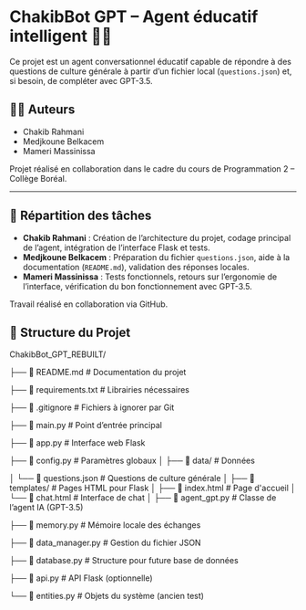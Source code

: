 # ChakibBot GPT – Agent éducatif intelligent 🤖📘

Ce projet est un agent conversationnel éducatif capable de répondre à des questions de culture générale à partir d’un fichier local (`questions.json`) et, si besoin, de compléter avec GPT-3.5.

## 👨‍💻 Auteurs

- Chakib Rahmani  
- Medjkoune Belkacem  
- Mameri Massinissa  

Projet réalisé en collaboration dans le cadre du cours de Programmation 2 – Collège Boréal.

---

## 👥 Répartition des tâches

- **Chakib Rahmani** : Création de l’architecture du projet, codage principal de l’agent, intégration de l’interface Flask et tests.
- **Medjkoune Belkacem** : Préparation du fichier `questions.json`, aide à la documentation (`README.md`), validation des réponses locales.
- **Mameri Massinissa** : Tests fonctionnels, retours sur l’ergonomie de l’interface, vérification du bon fonctionnement avec GPT-3.5.

Travail réalisé en collaboration via GitHub.

## 📁 Structure du Projet

ChakibBot_GPT_REBUILT/

├── 📄 README.md # Documentation du projet

├── 📄 requirements.txt # Librairies nécessaires

├── 📄 .gitignore # Fichiers à ignorer par Git

├── 📄 main.py # Point d’entrée principal

├── 📄 app.py # Interface web Flask

├── 📄 config.py # Paramètres globaux
│
├── 📁 data/ # Données

│ └── 📄 questions.json # Questions de culture générale
│
├── 📁 templates/ # Pages HTML pour Flask
│ ├── 📄 index.html # Page d'accueil
│ └── 📄 chat.html # Interface de chat
│
├── 📄 agent_gpt.py # Classe de l’agent IA (GPT-3.5)

├── 📄 memory.py # Mémoire locale des échanges

├── 📄 data_manager.py # Gestion du fichier JSON

├── 📄 database.py # Structure pour future base de données

├── 📄 api.py # API Flask (optionnelle)

└── 📄 entities.py # Objets du système (ancien test)